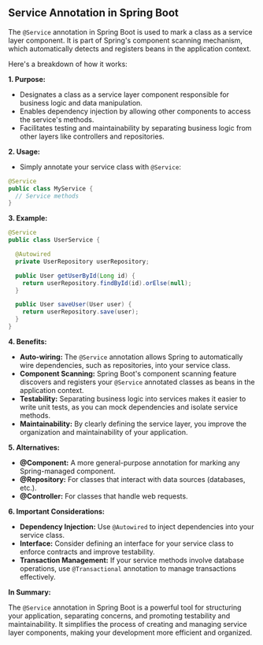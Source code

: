 ## Service Annotation in Spring Boot

The `@Service` annotation in Spring Boot is used to mark a class as a service layer component. It is part of Spring's component scanning mechanism, which automatically detects and registers beans in the application context.

Here's a breakdown of how it works:

**1. Purpose:**

- Designates a class as a service layer component responsible for business logic and data manipulation.
- Enables dependency injection by allowing other components to access the service's methods.
- Facilitates testing and maintainability by separating business logic from other layers like controllers and repositories.

**2. Usage:**

- Simply annotate your service class with `@Service`:

```java
@Service
public class MyService {
  // Service methods
}
```

**3. Example:**

```java
@Service
public class UserService {

  @Autowired
  private UserRepository userRepository;

  public User getUserById(Long id) {
    return userRepository.findById(id).orElse(null);
  }

  public User saveUser(User user) {
    return userRepository.save(user);
  }
}
```

**4. Benefits:**

- **Auto-wiring:** The `@Service` annotation allows Spring to automatically wire dependencies, such as repositories, into your service class.
- **Component Scanning:** Spring Boot's component scanning feature discovers and registers your `@Service` annotated classes as beans in the application context.
- **Testability:** Separating business logic into services makes it easier to write unit tests, as you can mock dependencies and isolate service methods.
- **Maintainability:** By clearly defining the service layer, you improve the organization and maintainability of your application.

**5. Alternatives:**

- **@Component:** A more general-purpose annotation for marking any Spring-managed component.
- **@Repository:** For classes that interact with data sources (databases, etc.).
- **@Controller:** For classes that handle web requests.

**6. Important Considerations:**

- **Dependency Injection:** Use `@Autowired` to inject dependencies into your service class.
- **Interface:** Consider defining an interface for your service class to enforce contracts and improve testability.
- **Transaction Management:** If your service methods involve database operations, use `@Transactional` annotation to manage transactions effectively.

**In Summary:**

The `@Service` annotation in Spring Boot is a powerful tool for structuring your application, separating concerns, and promoting testability and maintainability. It simplifies the process of creating and managing service layer components, making your development more efficient and organized.

